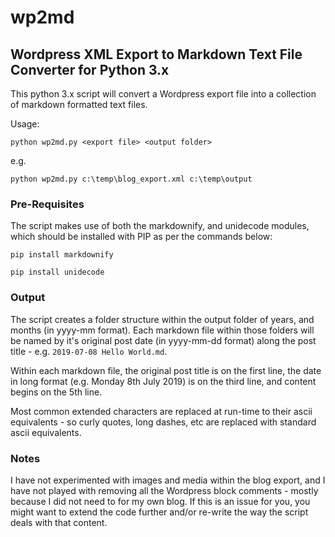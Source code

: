 # wp2md

## Wordpress XML Export to Markdown Text File Converter for Python 3.x

This python 3.x script will convert a Wordpress export file into a collection of markdown formatted text files.

Usage:

`python wp2md.py <export file> <output folder>`

e.g.

`python wp2md.py c:\temp\blog_export.xml c:\temp\output`


### Pre-Requisites

The script makes use of both the markdownify, and unidecode modules, which should be installed with PIP as per the commands below:

`pip install markdownify`

`pip install unidecode`


### Output

The script creates a folder structure within the output folder of years, and months (in yyyy-mm format). Each markdown file within those folders will be named by it's original post date (in yyyy-mm-dd format) along the post title - e.g. `2019-07-08 Hello World.md`.

Within each markdown file, the original post title is on the first line, the date in long format (e.g. Monday 8th July 2019) is on the third line, and content begins on the 5th line.

Most common extended characters are replaced at run-time to their ascii equivalents - so curly quotes, long dashes, etc are replaced with standard ascii equivalents.


### Notes

I have not experimented with images and media within the blog export, and I have not played with removing all the Wordpress block comments - mostly because I did not need to for my own blog. If this is an issue for you, you might want to extend the code further and/or re-write the way the script deals with that content.
